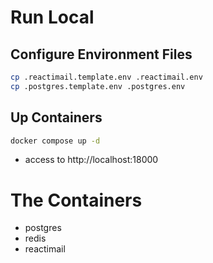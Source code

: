 # Run Local

## Configure Environment Files

```sh
cp .reactimail.template.env .reactimail.env
cp .postgres.template.env .postgres.env
```

## Up Containers

```sh
docker compose up -d
```
- access to http://localhost:18000

# The Containers

- postgres
- redis
- reactimail
